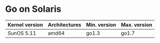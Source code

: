 # Go on Solaris

| **Kernel version** | **Architectures** | **Min. version** | **Max. version** |
|:-------------------|:------------------|:-----------------|:-----------------|
| SunOS 5.11         | amd64             | go1.3            | go1.7            |